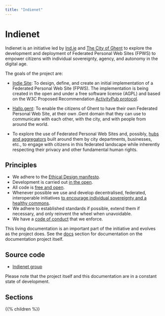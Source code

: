 ```yaml
---
title: "Indienet"
---
```


# Indienet

Indienet is an initiative led by [Ind.ie](https://ind.ie) and [The City of Ghent](https://stad.gent) to explore the development and deployment of Federated Personal Web Sites (FPWS) to empower citizens with individual sovereignty, agency, and autonomy in the digital age.

The goals of the project are:

  * [Indie Site](/site): To design, define, and create an initial implementation of a Federated Personal Web Site (FPWS). The implementation is being created in the open and under a free software license (AGPL) and based on the W3C Proposed Recommendation [ActivityPub protocol](/engine/technology-stack/protocol).

  * [Hallo.gent](/hallo.gent): To enable the citizens of Ghent to have their own Federated Personal Web Site, at their own .Gent domain that they can use to communicate with each other, with the city, and with people from around the world.

  * To explore the use of Federated Personal Web Sites and, possibly, [hubs and aggregators](/hub) built around them by city departments, businesses, etc., to engage with citizens in this federated landscape while inherently respecting their privacy and other fundamental human rights.


## Principles

  * We adhere to the [Ethical Design manifesto](https://ind.ie/ethical-design).
  * Development is carried out [in the open](https://source.ind.ie/indienet).
  * All code is [free and open](https://fsfe.org/freesoftware/basics/4freedoms.en.html).
  * Whenever possible we use and develop decentralised, federated, interoperable initiatives [to encourage individual sovereignty and a healthy commons](https://ar.al/notes/encouraging-individual-sovereignty-and-a-healthy-commons/).
  * We adhere to established standards if possible, extend them if necessary, and only reinvent the wheel when unavoidable.
  * We have a [code of conduct](/code-of-conduct) that we enforce.

This living documentation is an important part of the initiative and evolves as the project does. See the [docs](/docs) section for documentation on the documentation project itself.

## Source code

  * [Indienet group](https://source.ind.ie/indienet)

Please note that the project itself and this documentation are in a constant state of development.

## Sections

{{% children %}}
